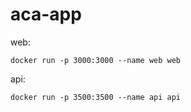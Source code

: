 # aca-app

web:

```docker run -p 3000:3000 --name web web```

api:

```docker run -p 3500:3500 --name api api```
